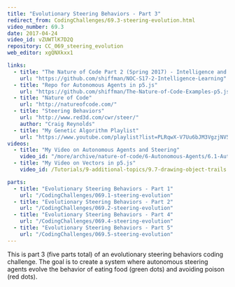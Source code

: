 ```yaml
---
title: "Evolutionary Steering Behaviors - Part 3"
redirect_from: CodingChallenges/69.3-steering-evolution.html
video_number: 69.3
date: 2017-04-24
video_id: vZUWTlK7D2Q
repository: CC_069_steering_evolution
web_editor: xgQNXkxx1

links:
  - title: "The Nature of Code Part 2 (Spring 2017) - Intelligence and Learning"
    url: "https://github.com/shiffman/NOC-S17-2-Intelligence-Learning"
  - title: "Repo for Autonomous Agents in p5.js"
    url: "https://github.com/shiffman/The-Nature-of-Code-Examples-p5.js/tree/master/chp06_agents"
  - title: "Nature of Code"
    url: "http://natureofcode.com/"
  - title: "Steering Behaviors"
    url: "http://www.red3d.com/cwr/steer/"
    author: "Craig Reynolds"
  - title: "My Genetic Algorithm Playlist"
    url: "https://www.youtube.com/playlist?list=PLRqwX-V7Uu6bJM3VgzjNV5YxVxUwzALHV"
videos:
  - title: "My Video on Autonomous Agents and Steering"
    video_id: "/more/archive/nature-of-code/6-Autonomous-Agents/6.1-Autonomous-Agents-and-Steering"
  - title: "My Video on Vectors in p5.js"
    video_id: /Tutorials/9-additional-topics/9.7-drawing-object-trails

parts:
  - title: "Evolutionary Steering Behaviors - Part 1"
    url: "/CodingChallenges/069.1-steering-evolution"
  - title: "Evolutionary Steering Behaviors - Part 2"
    url: "/CodingChallenges/069.2-steering-evolution"
  - title: "Evolutionary Steering Behaviors - Part 4"
    url: "/CodingChallenges/069.4-steering-evolution"
  - title: "Evolutionary Steering Behaviors - Part 5"
    url: "/CodingChallenges/069.5-steering-evolution"
---
```


This is part 3 (five parts total) of an evolutionary steering behaviors coding challenge. The goal is to create a system where autonomous steering agents evolve the behavior of eating food (green dots) and avoiding poison (red dots).
